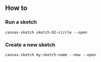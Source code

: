 ## How to

### Run a sketch

```
canvas-sketch sketch-02-circle --open
```

### Create a new sketch

```
canvas-sketch my-sketch-name --new --open
```
